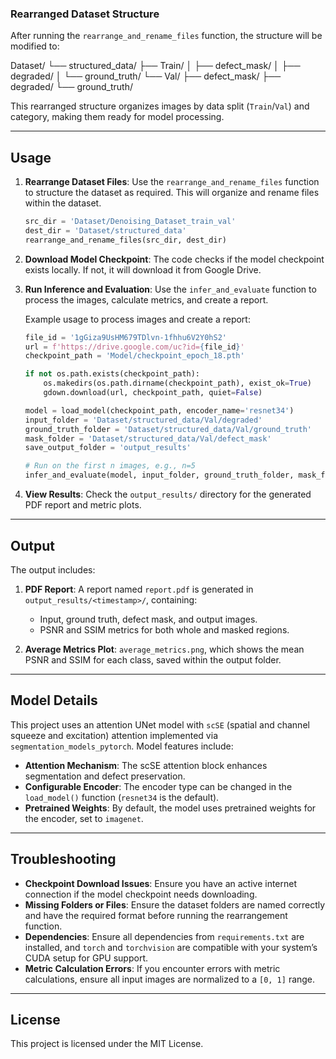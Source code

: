 
### Rearranged Dataset Structure

After running the `rearrange_and_rename_files` function, the structure will be modified to:

Dataset/ └── structured_data/ ├── Train/ │ ├── defect_mask/ │ ├── degraded/ │ └── ground_truth/ └── Val/ ├── defect_mask/ ├── degraded/ └── ground_truth/


This rearranged structure organizes images by data split (`Train`/`Val`) and category, making them ready for model processing.

---

## Usage

1. **Rearrange Dataset Files**: Use the `rearrange_and_rename_files` function to structure the dataset as required. This will organize and rename files within the dataset.

    ```python
    src_dir = 'Dataset/Denoising_Dataset_train_val'
    dest_dir = 'Dataset/structured_data'
    rearrange_and_rename_files(src_dir, dest_dir)
    ```

2. **Download Model Checkpoint**: The code checks if the model checkpoint exists locally. If not, it will download it from Google Drive.

3. **Run Inference and Evaluation**: Use the `infer_and_evaluate` function to process the images, calculate metrics, and create a report.

   Example usage to process images and create a report:

    ```python
    file_id = '1gGiza9UsHM679TDlvn-1fhhu6V2Y0hS2'
    url = f'https://drive.google.com/uc?id={file_id}'
    checkpoint_path = 'Model/checkpoint_epoch_18.pth'

    if not os.path.exists(checkpoint_path):
        os.makedirs(os.path.dirname(checkpoint_path), exist_ok=True)
        gdown.download(url, checkpoint_path, quiet=False)

    model = load_model(checkpoint_path, encoder_name='resnet34')
    input_folder = 'Dataset/structured_data/Val/degraded'
    ground_truth_folder = 'Dataset/structured_data/Val/ground_truth'
    mask_folder = 'Dataset/structured_data/Val/defect_mask'
    save_output_folder = 'output_results'

    # Run on the first n images, e.g., n=5
    infer_and_evaluate(model, input_folder, ground_truth_folder, mask_folder, save_output_folder, n_images=5)
    ```

4. **View Results**: Check the `output_results/` directory for the generated PDF report and metric plots.

---

## Output

The output includes:

1. **PDF Report**: A report named `report.pdf` is generated in `output_results/<timestamp>/`, containing:
   - Input, ground truth, defect mask, and output images.
   - PSNR and SSIM metrics for both whole and masked regions.

2. **Average Metrics Plot**: `average_metrics.png`, which shows the mean PSNR and SSIM for each class, saved within the output folder.

---

## Model Details

This project uses an attention UNet model with `scSE` (spatial and channel squeeze and excitation) attention implemented via `segmentation_models_pytorch`. Model features include:

- **Attention Mechanism**: The scSE attention block enhances segmentation and defect preservation.
- **Configurable Encoder**: The encoder type can be changed in the `load_model()` function (`resnet34` is the default).
- **Pretrained Weights**: By default, the model uses pretrained weights for the encoder, set to `imagenet`.

---

## Troubleshooting

- **Checkpoint Download Issues**: Ensure you have an active internet connection if the model checkpoint needs downloading.
- **Missing Folders or Files**: Ensure the dataset folders are named correctly and have the required format before running the rearrangement function.
- **Dependencies**: Ensure all dependencies from `requirements.txt` are installed, and `torch` and `torchvision` are compatible with your system’s CUDA setup for GPU support.
- **Metric Calculation Errors**: If you encounter errors with metric calculations, ensure all input images are normalized to a `[0, 1]` range.

---

## License

This project is licensed under the MIT License.
